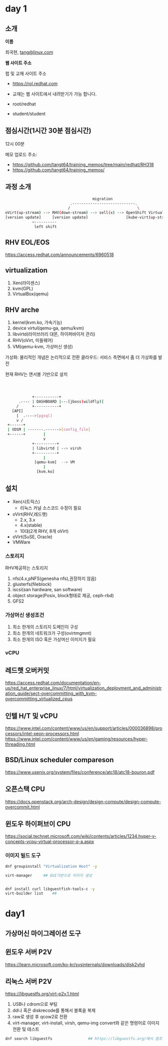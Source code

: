 # day 1
## 소개

__이름__

최국현, tang@linux.com


__웹 사이트 주소__

랩 및 교재 사이트 주소
- https://rol.redhat.com
- 교재는 웹 사이트에서 내려받기가 가능 합니다.

- root/redhat
- student/student

점심시간(1시간 30분 점심시간)
---
12시 00분 



메모 업로드 주소: 
- https://github.com/tangt64/training_memos/tree/main/redhat/RH318
- https://github.com/tangt64/training_memos/

## 과정 소개

```bash
                                       migration
                             .----------------------------.
                            /                              \
oVirt(up-stream) --> RHV(down-stream) --> sell(x) --> OpenShift Virtualization <-- okd(up-stream)
[version update]     [version update]                 [kube-virt(up-stream)]
            <----------
             left shift
```

RHV EOL/EOS
---
https://access.redhat.com/announcements/6960518



## virtualization

1. Xen(라이센스)
2. kvm(GPL)
3. VirtualBox(qemu)

## RHV arche

1. kernel(kvm.ko, 가속기능)
2. device virtul(qemu-ga, qemu/kvm)
3. libvirtd(라이브러리 대몬, 하이퍼바이저 관리)
4. RHV(oVirt, 미들웨어)
5. VM(qemu-kvm, 가상머신 생성)

가상화: 물리적인 개념은 논리적으로 전환
클라우드: 서비스 측면에서 좀 더 가상화를 발전

현재 RHV는 앤서블 기반으로 설치

```bash



            +-----------+
      .---- | DASHBOARD |---[jboss(wildfly)]
     /      +-----------+
   [API]
     |  .---->[pgsql]
     v /
 +------+
 | VDSM | -------.------>[config_file]
 +------+        |
                 v
            +----------+
            | libvirtd | --> virsh
            +----------+
                 |
             [qemu-kvm]  --> VM
                 |
              [kvm.ko]

```


## 설치

- Xen(시트릭스)
	+ 리눅스 커널 소스코드 수정이 필요
- oVirt(RHV,레드햇)
	+ 2.x, 3.x
	+ 4.x(stable)
	+ 10대(2개 RHV, 8개 oVirt)
- oVirt(SuSE, Oracle)
- VMWare 


### 스토리지

RHV제공하는 스토리지

1. nfs(4.x,pNFS(genesha nfs),권장하지 않음)
2. glusterfs(fileblock)
3. iscsi(san hardware, san software)
4. object storage(Posix, block형태로 제공, ceph-rbd)
5. GFS2


### 가상머신 생성조건

1. 최소 한개의 스토리지 도메인이 구성
2. 최소 한개의 네트워크가 구성(ovirtmgmnt)
3. 최소 한개의 ISO 혹은 가상머신 이미지가 필요



### vCPU


레드햇 오버커밋
---
https://access.redhat.com/documentation/en-us/red_hat_enterprise_linux/7/html/virtualization_deployment_and_administration_guide/sect-overcommitting_with_kvm-overcommitting_virtualized_cpus


인텔 H/T 및 vCPU
---
https://www.intel.com/content/www/us/en/support/articles/000036898/processors/intel-xeon-processors.html
https://www.intel.com/content/www/us/en/gaming/resources/hyper-threading.html

BSD/Linux scheduler compareson
---
https://www.usenix.org/system/files/conference/atc18/atc18-bouron.pdf


오픈스택 CPU
---
https://docs.openstack.org/arch-design/design-compute/design-compute-overcommit.html


윈도우 하이퍼브이 CPU
---
https://social.technet.microsoft.com/wiki/contents/articles/1234.hyper-v-concepts-vcpu-virtual-processor-q-a.aspx


### 이미지 빌드 도구


```bash
dnf groupinstall "Virtualization Host" -y

virt-manager     ## GUI기반으로 이미지 생성


dnf install curl libguestfish-tools-c -y
virt-builder list    ##


```


# day1


## 가상머신 마이그레이션 도구


윈도우 서버 P2V
---
https://learn.microsoft.com/ko-kr/sysinternals/downloads/disk2vhd

리눅스 서버 P2V
---
https://libguestfs.org/virt-p2v.1.html

1. USB나 cdrom으로 부팅
2. dd나 혹은 diskrecode를 통해서 블록을 복제
3. raw로 생성 후 qcow2로 전환
4. virt-manager, virt-install, virsh, qemu-img convert와 같은 명령어로 이미지 전환 및 테스트

```bash
dnf search libguestfs                ## https://libguestfs.org/에서 참조
```